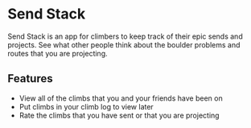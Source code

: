# Send Stack
Send Stack is an app for climbers to keep track of their epic sends and projects. See what other people think about the boulder problems and routes that you are projecting.
## Features
* View all of the climbs that you and your friends have been on
* Put climbs in your climb log to view later
* Rate the climbs that you have sent or that you are projecting
